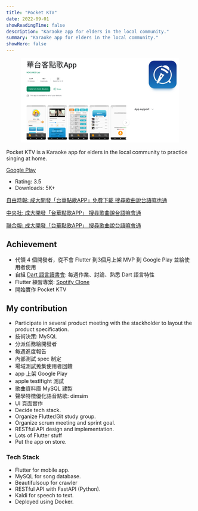 ```yaml
---
title: "Pocket KTV"
date: 2022-09-01
showReadingTime: false
description: "Karaoke app for elders in the local community."
summary: "Karaoke app for elders in the local community."
showHero: false
---
```


<figure>
  <img src="landing_page.png" alt="Landing page on Google Play" style="margin: 0 auto;">
</figure>

Pocket KTV is a Karaoke app for elders in the local community
to practice singing at home.

[Google Play](https://play.google.com/store/apps/details?id=com.mi2s.pocket_ktv&hl=en)
  - Rating: 3.5
  - Downloads: 5K+

[自由時報: 成大開發「台華點歌APP」免費下載 搜尋歌曲說台語嘛也通](https://news.ltn.com.tw/news/life/breakingnews/4299877)

[中央社: 成大開發「台華點歌APP」 搜尋歌曲說台語嘛會通](https://www.cna.com.tw/news/ahel/202305120180.aspx)

[聯合報: 成大開發「台華點歌APP」 搜尋歌曲說台語嘛會通](https://udn.com/news/story/6928/7161206)

## Achievement
- 代領 4 個開發者，從不會 Flutter 到3個月上架 MVP 到 Google Play 並給使用者使用
- 自組 [Dart 語言讀書會](https://github.com/8igMac/dart_practice): 每週作業、討論、熟悉 Dart 語言特性
- Flutter 練習專案: [Spotify Clone](https://github.com/8igMac/spotify_clone)
- 開始實作 Pocket KTV

## My contribution
- Participate in several product meeting with the stackholder to 
layout the product specification.
- 技術決策: MySQL
- 分派任務給開發者
- 每週進度報告
- 內部測試 spec 制定
- 場域測試蒐集使用者回饋
- app 上架 Google Play
- apple testlfight 測試
- 歌曲資料庫 MySQL 建製
- 聲學特徵優化語音點歌: dimsim
- UI 頁面實作
- Decide tech stack.
- Organize Flutter/Git study group.
- Organize scrum meeting and sprint goal.
- RESTful API design and implementation.
- Lots of Flutter stuff
- Put the app on store.

### Tech Stack
  - Flutter for mobile app.
  - MySQL for song database.
  - Beautifulsoup for crawler
  - RESTful API with FastAPI (Python).
  - Kaldi for speech to text.
  - Deployed using Docker.